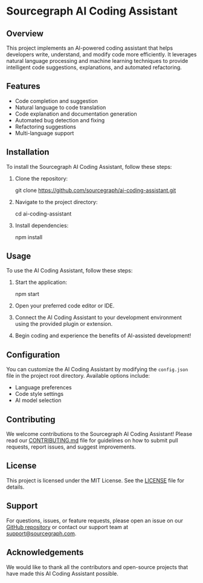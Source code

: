 # Sourcegraph AI Coding Assistant

## Overview

This project implements an AI-powered coding assistant that helps developers write, understand, and modify code more efficiently. It leverages natural language processing and machine learning techniques to provide intelligent code suggestions, explanations, and automated refactoring.

## Features

- Code completion and suggestion
- Natural language to code translation
- Code explanation and documentation generation
- Automated bug detection and fixing
- Refactoring suggestions
- Multi-language support

## Installation

To install the Sourcegraph AI Coding Assistant, follow these steps:

1. Clone the repository:
   
   git clone https://github.com/sourcegraph/ai-coding-assistant.git
   

2. Navigate to the project directory:
   
   cd ai-coding-assistant
   

3. Install dependencies:
   
   npm install
   

## Usage

To use the AI Coding Assistant, follow these steps:

1. Start the application:
   
   npm start
   

2. Open your preferred code editor or IDE.

3. Connect the AI Coding Assistant to your development environment using the provided plugin or extension.

4. Begin coding and experience the benefits of AI-assisted development!

## Configuration

You can customize the AI Coding Assistant by modifying the `config.json` file in the project root directory. Available options include:

- Language preferences
- Code style settings
- AI model selection

## Contributing

We welcome contributions to the Sourcegraph AI Coding Assistant! Please read our [CONTRIBUTING.md](CONTRIBUTING.md) file for guidelines on how to submit pull requests, report issues, and suggest improvements.

## License

This project is licensed under the MIT License. See the [LICENSE](LICENSE) file for details.

## Support

For questions, issues, or feature requests, please open an issue on our [GitHub repository](https://github.com/sourcegraph/ai-coding-assistant/issues) or contact our support team at support@sourcegraph.com.

## Acknowledgements

We would like to thank all the contributors and open-source projects that have made this AI Coding Assistant possible.
